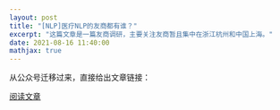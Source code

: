 ```yaml
---
layout: post
title: "[NLP]医疗NLP的友商都有谁？"
excerpt: "这篇文章是一篇友商调研，主要关注友商暂且集中在浙江杭州和中国上海。"
date: 2021-08-16 11:40:00
mathjax: true
---
```


从公众号迁移过来，直接给出文章链接：

[阅读文章](https://mp.weixin.qq.com/s/fDgnfZS49gFJM2pl_AtAxQ)